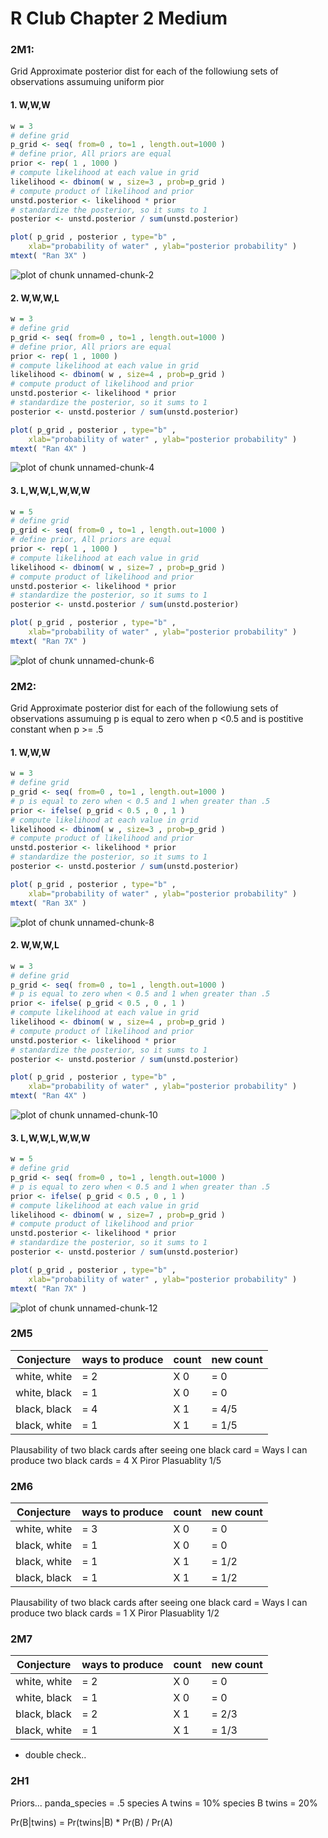 R Club Chapter 2 Medium
========================================================

### 2M1: 
Grid Approximate posterior dist for each of the followiung sets of observations
assumuing uniform pior
#### 1. W,W,W


```r
w = 3
# define grid
p_grid <- seq( from=0 , to=1 , length.out=1000 )
# define prior, All priors are equal
prior <- rep( 1 , 1000 )
# compute likelihood at each value in grid
likelihood <- dbinom( w , size=3 , prob=p_grid )
# compute product of likelihood and prior
unstd.posterior <- likelihood * prior
# standardize the posterior, so it sums to 1
posterior <- unstd.posterior / sum(unstd.posterior)
```



```r
plot( p_grid , posterior , type="b" ,
    xlab="probability of water" , ylab="posterior probability" )
mtext( "Ran 3X" )
```

![plot of chunk unnamed-chunk-2](figure/unnamed-chunk-2-1.png)



#### 2. W,W,W,L


```r
w = 3
# define grid
p_grid <- seq( from=0 , to=1 , length.out=1000 )
# define prior, All priors are equal
prior <- rep( 1 , 1000 )
# compute likelihood at each value in grid
likelihood <- dbinom( w , size=4 , prob=p_grid )
# compute product of likelihood and prior
unstd.posterior <- likelihood * prior
# standardize the posterior, so it sums to 1
posterior <- unstd.posterior / sum(unstd.posterior)
```



```r
plot( p_grid , posterior , type="b" ,
    xlab="probability of water" , ylab="posterior probability" )
mtext( "Ran 4X" )
```

![plot of chunk unnamed-chunk-4](figure/unnamed-chunk-4-1.png)

#### 3. L,W,W,L,W,W,W


```r
w = 5
# define grid
p_grid <- seq( from=0 , to=1 , length.out=1000 )
# define prior, All priors are equal
prior <- rep( 1 , 1000 )
# compute likelihood at each value in grid
likelihood <- dbinom( w , size=7 , prob=p_grid )
# compute product of likelihood and prior
unstd.posterior <- likelihood * prior
# standardize the posterior, so it sums to 1
posterior <- unstd.posterior / sum(unstd.posterior)
```



```r
plot( p_grid , posterior , type="b" ,
    xlab="probability of water" , ylab="posterior probability" )
mtext( "Ran 7X" )
```

![plot of chunk unnamed-chunk-6](figure/unnamed-chunk-6-1.png)

### 2M2: 
Grid Approximate posterior dist for each of the followiung sets of observations
assumuing p is equal to zero when p <0.5 and is postitive constant when p >= .5 
#### 1. W,W,W


```r
w = 3
# define grid
p_grid <- seq( from=0 , to=1 , length.out=1000 )
# p is equal to zero when < 0.5 and 1 when greater than .5
prior <- ifelse( p_grid < 0.5 , 0 , 1 )
# compute likelihood at each value in grid
likelihood <- dbinom( w , size=3 , prob=p_grid )
# compute product of likelihood and prior
unstd.posterior <- likelihood * prior
# standardize the posterior, so it sums to 1
posterior <- unstd.posterior / sum(unstd.posterior)
```



```r
plot( p_grid , posterior , type="b" ,
    xlab="probability of water" , ylab="posterior probability" )
mtext( "Ran 3X" )
```

![plot of chunk unnamed-chunk-8](figure/unnamed-chunk-8-1.png)



#### 2. W,W,W,L


```r
w = 3
# define grid
p_grid <- seq( from=0 , to=1 , length.out=1000 )
# p is equal to zero when < 0.5 and 1 when greater than .5
prior <- ifelse( p_grid < 0.5 , 0 , 1 )
# compute likelihood at each value in grid
likelihood <- dbinom( w , size=4 , prob=p_grid )
# compute product of likelihood and prior
unstd.posterior <- likelihood * prior
# standardize the posterior, so it sums to 1
posterior <- unstd.posterior / sum(unstd.posterior)
```



```r
plot( p_grid , posterior , type="b" ,
    xlab="probability of water" , ylab="posterior probability" )
mtext( "Ran 4X" )
```

![plot of chunk unnamed-chunk-10](figure/unnamed-chunk-10-1.png)

#### 3. L,W,W,L,W,W,W


```r
w = 5
# define grid
p_grid <- seq( from=0 , to=1 , length.out=1000 )
# p is equal to zero when < 0.5 and 1 when greater than .5
prior <- ifelse( p_grid < 0.5 , 0 , 1 )
# compute likelihood at each value in grid
likelihood <- dbinom( w , size=7 , prob=p_grid )
# compute product of likelihood and prior
unstd.posterior <- likelihood * prior
# standardize the posterior, so it sums to 1
posterior <- unstd.posterior / sum(unstd.posterior)
```



```r
plot( p_grid , posterior , type="b" ,
    xlab="probability of water" , ylab="posterior probability" )
mtext( "Ran 7X" )
```

![plot of chunk unnamed-chunk-12](figure/unnamed-chunk-12-1.png)

### 2M5

|Conjecture | ways to produce | count | new count |
|-----------|-----------------|-------|-----------|
|white, white |= 2 |X 0 |= 0   |
|white, black |= 1 |X 0 |= 0 |
|black, black |= 4 |X 1 |= 4/5 |
|black, white |= 1 |X 1 |= 1/5 |
 
Plausability of two black cards after seeing one black card =
Ways I can produce two black cards = 4 X Piror Plasuablity 1/5
 
 
### 2M6

|Conjecture | ways to produce | count | new count |
|-----------|-----------------|-------|-----------|
|white, white |= 3 |X 0 |= 0   |
|black, white |= 1 |X 0 |= 0 |
|black, white |= 1 |X 1 |= 1/2 |
|black, black |= 1 |X 1 |= 1/2 |

Plausability of two black cards after seeing one black card =
Ways I can produce two black cards = 1 X Piror Plasuablity 1/2

### 2M7

|Conjecture | ways to produce | count | new count |
|-----------|-----------------|-------|-----------|
|white, white |= 2 |X 0 |= 0   |
|white, black |= 1 |X 0 |= 0 |
|black, black |= 2 |X 1 |= 2/3 |
|black, white |= 1 |X 1 |= 1/3 |
- double check..


### 2H1
Priors...
panda_species = .5
species A twins = 10%
species B twins = 20%

Pr(B|twins) = Pr(twins|B) * Pr(B) / Pr(A)
